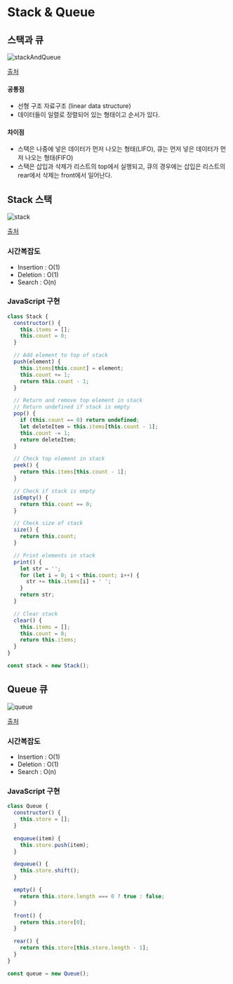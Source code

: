 # Stack & Queue

## 스택과 큐

<img src='https://img1.daumcdn.net/thumb/R1280x0/?scode=mtistory2&fname=https%3A%2F%2Fblog.kakaocdn.net%2Fdn%2FbktDKx%2Fbtqv0WVtpR8%2F3bv4drx1JRxMULKvQkjItK%2Fimg.png' alt='stackAndQueue'>

[출처](https://brightwon.tistory.com/8)

#### 공통점

- 선형 구조 자료구조 (linear data structure)
- 데이터들이 일렬로 정렬되어 있는 형태이고 순서가 있다.

#### 차이점

- 스택은 나중에 넣은 데이터가 먼저 나오는 형태(LIFO), 큐는 먼저 넣은 데이터가 먼저 나오는 형태(FIFO)
- 스택은 삽입과 삭제가 리스트의 top에서 실행되고, 큐의 경우에는 삽입은 리스트의 rear에서 삭제는 front에서 일어난다.

## Stack 스택

<img src='https://www.tutorialspoint.com/data_structures_algorithms/images/stack_representation.jpg' alt='stack'>

[출처](https://www.tutorialspoint.com/data_structures_algorithms/stack_algorithm.htm)

### 시간복잡도

- Insertion : O(1)
- Deletion : O(1)
- Search : O(n)

### JavaScript 구현

```js
class Stack {
  constructor() {
    this.items = [];
    this.count = 0;
  }

  // Add element to top of stack
  push(element) {
    this.items[this.count] = element;
    this.count += 1;
    return this.count - 1;
  }

  // Return and remove top element in stack
  // Return undefined if stack is empty
  pop() {
    if (this.count == 0) return undefined;
    let deleteItem = this.items[this.count - 1];
    this.count -= 1;
    return deleteItem;
  }

  // Check top element in stack
  peek() {
    return this.items[this.count - 1];
  }

  // Check if stack is empty
  isEmpty() {
    return this.count == 0;
  }

  // Check size of stack
  size() {
    return this.count;
  }

  // Print elements in stack
  print() {
    let str = '';
    for (let i = 0; i < this.count; i++) {
      str += this.items[i] + ' ';
    }
    return str;
  }

  // Clear stack
  clear() {
    this.items = [];
    this.count = 0;
    return this.items;
  }
}

const stack = new Stack();
```

## Queue 큐

<img src='https://www.tutorialspoint.com/data_structures_algorithms/images/queue_diagram.jpg' alt='queue'>

[출처](https://www.tutorialspoint.com/data_structures_algorithms/dsa_queue.htm)

### 시간복잡도

- Insertion : O(1)
- Deletion : O(1)
- Search : O(n)

### JavaScript 구현

```js
class Queue {
  constructor() {
    this.store = [];
  }

  enqueue(item) {
    this.store.push(item);
  }

  dequeue() {
    this.store.shift();
  }

  empty() {
    return this.store.length === 0 ? true : false;
  }

  front() {
    return this.store[0];
  }

  rear() {
    return this.store[this.store.length - 1];
  }
}

const queue = new Queue();
```
